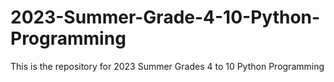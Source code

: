 # 2023-Summer-Grade-4-10-Python-Programming
This is the repository for 2023 Summer Grades 4 to 10 Python Programming
